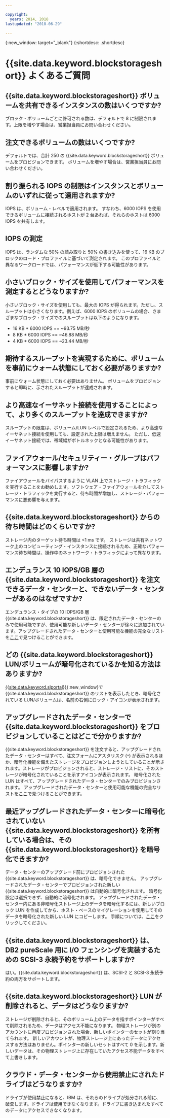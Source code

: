 ```yaml
---

copyright:
  years: 2014, 2018
lastupdated: "2018-06-29"

---
```

{:new_window: target="_blank"}
{:shortdesc: .shortdesc}

# {{site.data.keyword.blockstorageshort}} よくあるご質問

## {{site.data.keyword.blockstorageshort}} ボリュームを共有できるインスタンスの数はいくつですか?
ブロック・ボリュームごとに許可される数は、デフォルトで 8 に制限されます。上限を増やす場合は、営業担当員にお問い合わせください。

## 注文できるボリュームの数はいくつですか?
デフォルトでは、合計 250 の {{site.data.keyword.blockstorageshort}} ボリュームをプロビジョンできます。 ボリュームを増やす場合は、営業担当員にお問い合わせください。

## 割り振られる IOPS の制限はインスタンスとボリュームのいずれに従って適用されますか?
IOPS は、ボリューム・レベルで適用されます。 すなわち、6000 IOPS を使用できるボリュームに接続されるホストが 2 台あれば、それらのホストは 6000 IOPS を共有します。

## IOPS の測定
IOPS は、ランダムな 50% の読み取りと 50% の書き込みを使って、16 KB のブロックのロード・プロファイルに基づいて測定されます。 このプロファイルと異なるワークロードでは、パフォーマンスが低下する可能性があります。

## 小さいブロック・サイズを使用してパフォーマンスを測定するとどうなりますか?
小さいブロック・サイズを使用しても、最大の IOPS が得られます。ただし、スループットは小さくなります。例えば、6000 IOPS のボリュームの場合、さまざまなブロック・サイズでのスループットは以下のようになります。

- 16 KB * 6000 IOPS == ~93.75 MB/秒 
- 8 KB * 6000 IOPS == ~46.88 MB/秒
- 4 KB * 6000 IOPS == ~23.44 MB/秒

## 期待するスループットを実現するために、ボリュームを事前にウォーム状態にしておく必要がありますか?
事前にウォーム状態にしておく必要はありません。 ボリュームをプロビジョンすると即時に、示されたスループットが達成されます。

## より高速なイーサネット接続を使用することによって、より多くのスループットを達成できますか?
スループットの限度は、ボリューム/LUN レベルで設定されるため、より高速なイーサネット接続を使用しても、設定された上限は増えません。 ただし、低速イーサネット接続では、帯域幅がボトルネックとなる可能性があります。

## ファイアウォール/セキュリティー・グループはパフォーマンスに影響しますか?
ファイアウォールをバイパスするように VLAN 上でストレージ・トラフィックを実行することをお勧めします。ソフトウェア・ファイアウォールを介してストレージ・トラフィックを実行すると、待ち時間が増加し、ストレージ・パフォーマンスに悪影響を与えます。

## {{site.data.keyword.blockstorageshort}} からの待ち時間はどのくらいですか?   
ストレージ内のターゲット待ち時間は <1 ms です。 ストレージは共有ネットワーク上のコンピューティング・インスタンスに接続されるため、正確なパフォーマンス待ち時間は、操作中のネットワーク・トラフィックによって異なります。

## エンデュランス 10 IOPS/GB 層の {{site.data.keyword.blockstorageshort}} を注文できるデータ・センターと、できないデータ・センターがあるのはなぜですか?
エンデュランス・タイプの 10 IOPS/GB 層 {{site.data.keyword.blockstorageshort}} は、限定されたデータ・センターのみで使用可能ですが、使用可能な新しいデータ・センターが徐々に追加されています。アップグレードされたデータ・センターと使用可能な機能の完全なリストを[ここ](new-ibm-block-and-file-storage-location-and-features.html)で見つけることができます。

## どの {{site.data.keyword.blockstorageshort}} LUN/ボリュームが暗号化されているかを知る方法はありますか?
[{{site.data.keyword.slportal}}](https://control.softlayer.com/){:new_window}で {{site.data.keyword.blockstorageshort}} のリストを表示したとき、暗号化されている LUN/ボリュームは、名前の右側にロック・アイコンが表示されます。

## アップグレードされたデータ・センターで {{site.data.keyword.blockstorageshort}} をプロビジョンしていることはどこで分かりますか?
{{site.data.keyword.blockstorageshort}} を注文すると、アップグレードされたデータ・センターはすべて、注文フォームにアスタリスク (`*`) が表示されるほか、暗号化機能を備えたストレージをプロビジョンしようとしていることが示されます。ストレージがプロビジョンされると、ストレージ・リストに、そのストレージが暗号化されていることを示すアイコンが表示されます。 暗号化された LUN はすべて、アップグレードされたデータ・センターでのみプロビジョンされます。 アップグレードされたデータ・センターと使用可能な機能の完全なリストを[ここ](new-ibm-block-and-file-storage-location-and-features.html)で見つけることができます。

## 最近アップグレードされたデータ・センターに暗号化されていない {{site.data.keyword.blockstorageshort}} を所有している場合は、その {{site.data.keyword.blockstorageshort}} を暗号化できますか?
データ・センターのアップグレード前にプロビジョンされた {{site.data.keyword.blockstorageshort}} は、暗号化できません。 
アップグレードされたデータ・センターでプロビジョンされた新しい {{site.data.keyword.blockstorageshort}} は自動的に暗号化されます。 暗号化設定は選択できず、自動的に暗号化されます。 
アップグレードされたデータ・センター内にある非暗号化ストレージ上のデータを暗号化するには、新しいブロック LUN を作成してから、ホスト・ベースのマイグレーションを使用してそのデータを暗号化された新しい LUN にコピーします。 手順については、[ここ](migrate-block-storage-encrypted-block-storage.html)をクリックしてください。

## {{site.data.keyword.blockstorageshort}} は、DB2 pureScale 用に I/O フェンシングを実装するための SCSI-3 永続予約をサポートしますか?
はい。{{site.data.keyword.blockstorageshort}} は、SCSI-2 と SCSI-3 永続予約の両方をサポートします。

## {{site.data.keyword.blockstorageshort}} LUN が削除されると、データはどうなりますか?
ストレージが削除されると、そのボリューム上のデータを指すポインターがすべて削除されるため、データはアクセス不能になります。 物理ストレージが別のアカウントに再度プロビジョンされた場合、新しいポインターのセットが割り当てられます。 新しいアカウントが、物理ストレージ上にあったデータにアクセスする方法はありません。ポインターの新しいセットはすべて 0 を示します。新しいデータは、その物理ストレージ上に存在していたアクセス不能データをすべて上書きします。

## クラウド・データ・センターから使用禁止にされたドライブはどうなりますか?
ドライブが使用禁止になると、IBM は、それらのドライブが処分される前に、破棄します。ドライブは使用できなくなります。ドライブに書き込まれたすべてのデータにアクセスできなくなります。
